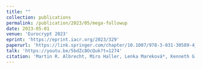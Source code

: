 ```yaml
---
title: ""
collection: publications
permalink: /publication/2023/05/mega-followup
date: 2023-05-01
venue: 'Eurocrypt 2023'
eprint: 'https://eprint.iacr.org/2023/329'
paperurl: 'https://link.springer.com/chapter/10.1007/978-3-031-30589-4_7'
talk: 'https://youtu.be/5bdZc8OcQuk?t=1274'
citation: 'Martin R. Albrecht, Miro Haller, Lenka Mareková*, Kenneth G. Paterson. (2023). &quot;Caveat Implementor! Key Recovery Attacks on MEGA&quot; <i>Eurocrypt 2023</i>.'
---
```

